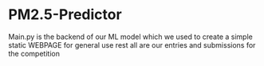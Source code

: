 # PM2.5-Predictor
Main.py is the backend of our ML model which we used to create a simple static WEBPAGE for general use
rest all are our entries and submissions for the competition 
